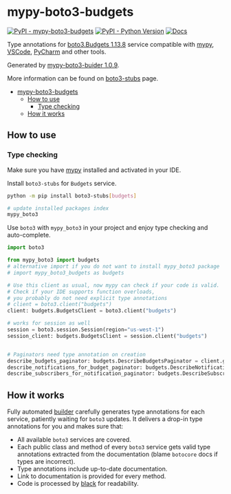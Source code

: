 # mypy-boto3-budgets

[![PyPI - mypy-boto3-budgets](https://img.shields.io/pypi/v/mypy-boto3-budgets.svg?color=blue)](https://pypi.org/project/mypy-boto3-budgets)
[![PyPI - Python Version](https://img.shields.io/pypi/pyversions/mypy-boto3-budgets.svg?color=blue)](https://pypi.org/project/mypy-boto3-budgets)
[![Docs](https://img.shields.io/readthedocs/mypy-boto3-builder.svg?color=blue)](https://mypy-boto3-builder.readthedocs.io/)

Type annotations for
[boto3.Budgets 1.13.8](https://boto3.amazonaws.com/v1/documentation/api/1.13.8/reference/services/budgets.html#Budgets) service
compatible with [mypy](https://github.com/python/mypy), [VSCode](https://code.visualstudio.com/),
[PyCharm](https://www.jetbrains.com/pycharm/) and other tools.

Generated by [mypy-boto3-buider 1.0.9](https://github.com/vemel/mypy_boto3_builder).

More information can be found on [boto3-stubs](https://pypi.org/project/boto3-stubs/) page.

- [mypy-boto3-budgets](#mypy-boto3-budgets)
  - [How to use](#how-to-use)
    - [Type checking](#type-checking)
  - [How it works](#how-it-works)

## How to use

### Type checking

Make sure you have [mypy](https://github.com/python/mypy) installed and activated in your IDE.

Install `boto3-stubs` for `Budgets` service.

```bash
python -m pip install boto3-stubs[budgets]

# update installed packages index
mypy_boto3
```

Use `boto3` with `mypy_boto3` in your project and enjoy type checking and auto-complete.

```python
import boto3

from mypy_boto3 import budgets
# alternative import if you do not want to install mypy_boto3 package
# import mypy_boto3_budgets as budgets

# Use this client as usual, now mypy can check if your code is valid.
# Check if your IDE supports function overloads,
# you probably do not need explicit type annotations
# client = boto3.client("budgets")
client: budgets.BudgetsClient = boto3.client("budgets")

# works for session as well
session = boto3.session.Session(region="us-west-1")
session_client: budgets.BudgetsClient = session.client("budgets")


# Paginators need type annotation on creation
describe_budgets_paginator: budgets.DescribeBudgetsPaginator = client.get_paginator("describe_budgets")
describe_notifications_for_budget_paginator: budgets.DescribeNotificationsForBudgetPaginator = client.get_paginator("describe_notifications_for_budget")
describe_subscribers_for_notification_paginator: budgets.DescribeSubscribersForNotificationPaginator = client.get_paginator("describe_subscribers_for_notification")
```

## How it works

Fully automated [builder](https://github.com/vemel/mypy_boto3_builder) carefully generates
type annotations for each service, patiently waiting for `boto3` updates. It delivers
a drop-in type annotations for you and makes sure that:

- All available `boto3` services are covered.
- Each public class and method of every `boto3` service gets valid type annotations
  extracted from the documentation (blame `botocore` docs if types are incorrect).
- Type annotations include up-to-date documentation.
- Link to documentation is provided for every method.
- Code is processed by [black](https://github.com/psf/black) for readability.